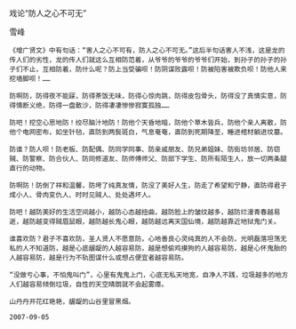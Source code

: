 戏论“防人之心不可无”

雪峰


    《增广贤文》中有句话：“害人之心不可有，防人之心不可无。”这后半句话害人不浅，这是龙的传人们的劣性，龙的传人们就这么互相防范着，从爷爷的爷爷的爷爷们开始，到孙子的孙子的孙子们不止，互相防着，防什么呢？防上当受骗呗！防阴谋败露呗！防被陷害被欺负呗！防他人来挖墙脚呗！……

    防啊防，防得夜不能寐，防得茶饭无味，防得心惊肉跳，防得皮包骨头，防得没了真情实意，防得情断义绝，防得一盘散沙，防得凄凄惨惨寂寞孤独……

    防吧！挖空心思地防！绞尽脑汁地防！防他个天昏地暗，防他个草木皆兵，防他个亲人离散，防他个电网密布，如坐针毡，直防到两鬓斑白，气息奄奄，直防到死期降至，睡进棺材躺进坟墓。

    防谁？防人呗！防老板、防配偶、防同学同事、防亲戚朋友、防兄弟姐妹、防街坊邻居、防窃贼、防警察、防合伙人、防同修道友、防师傅师父、防部下学生、防所有陌生人，放一切两条腿直行的动物。

    防啊防！防倒了祥和温馨，防垮了纯真友情，防没了美好人生，防走了希望和宁静，直防得君子成小人、骨肉变仇人、时时见贼人、处处遇坏人。

    防吧！越防美好的生活空间越小，越防心态越扭曲，越防脸上的皱纹越多，越防烂漫青春越易逝，越防越变得贼眉鼠眼，越防越长鬼心眼，越防越远离天国仙境，越防越靠近地狱鬼门关。

    谁喜欢防？君子不喜欢防，圣人贤人不愿意防，心地善良心灵纯真的人不会防，光明磊落坦荡无私的人不知道防，越是心底龌龊的人越容易防，越是想偷鸡摸狗的人越容易防，越是心怀鬼胎的人越容易防，越是行为不轨图谋什么或想占便宜者越容易防。

    “没做亏心事，不怕鬼叫门”，心里有鬼鬼上门，心底无私天地宽，自净人不践，垃圾越多的地方人们越容易倾倒垃圾，自性的天空晴朗就不会起雾瘴。

    山丹丹开花红艳艳，龌龊的山谷里冒黑烟。

    2007-09-05



